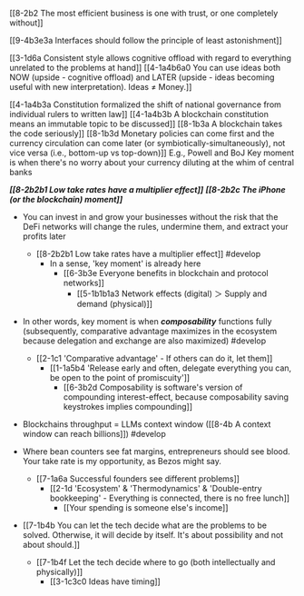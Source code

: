 [[8-2b2 The most efficient business is one with trust, or one completely without]]

[[9-4b3e3a Interfaces should follow the principle of least astonishment]]

[[3-1d6a Consistent style allows cognitive offload with regard to everything unrelated to the problems at hand]]
	[[4-1a4b6a0 You can use ideas both NOW (upside - cognitive offload) and LATER (upside - ideas becoming useful with new interpretation). Ideas ≠ Money.]]

[[4-1a4b3a Constitution formalized the shift of national governance from individual rulers to written law]]
	[[4-1a4b3b A blockchain constitution means an immutable topic to be discussed]]
		[[8-1b3a A blockchain takes the code seriously]]
			[[8-1b3d Monetary policies can come first and the currency circulation can come later (or symbiotically-simultaneously), not vice versa (i.e., bottom-up vs top-down)]]
				E.g., Powell and BoJ
					Key moment is when there's no worry about your currency diluting at the whim of central banks

***[[8-2b2b1 Low take rates have a multiplier effect]]***
***[[8-2b2c The iPhone (or the blockchain) moment]]***

- You can invest in and grow your businesses without the risk that the DeFi networks will change the rules, undermine them, and extract your profits later
	- [[8-2b2b1 Low take rates have a multiplier effect]] #develop 
		- In a sense, 'key moment' is already here
			- [[6-3b3e Everyone benefits in blockchain and protocol networks]]
				- [[5-1b1b1a3 Network effects (digital) ＞ Supply and demand (physical)]]

- In other words, key moment is when ***composability*** functions fully (subsequently, comparative advantage maximizes in the ecosystem because delegation and exchange are also maximized) #develop 
	- [[2-1c1 'Comparative advantage' - If others can do it, let them]]
		- [[1-1a5b4 'Release early and often, delegate everything you can, be open to the point of promiscuity']]
			- [[6-3b2d Composability is software's version of compounding interest-effect, because composability saving keystrokes implies compounding]]

- Blockchains throughput = LLMs context window ([[8-4b A context window can reach billions]]) #develop 

- Where bean counters see fat margins, entrepreneurs should see blood. Your take rate is my opportunity, as Bezos might say.
	- [[7-1a6a Successful founders see different problems]]
		- [[2-1d 'Ecosystem' & 'Thermodynamics' & 'Double-entry bookkeeping' - Everything is connected, there is no free lunch]]
			- [[Your spending is someone else's income]]

- [[7-1b4b You can let the tech decide what are the problems to be solved. Otherwise, it will decide by itself. It's about possibility and not about should.]]
	- [[7-1b4f Let the tech decide where to go (both intellectually and physically)]]
		- [[3-1c3c0 Ideas have timing]]